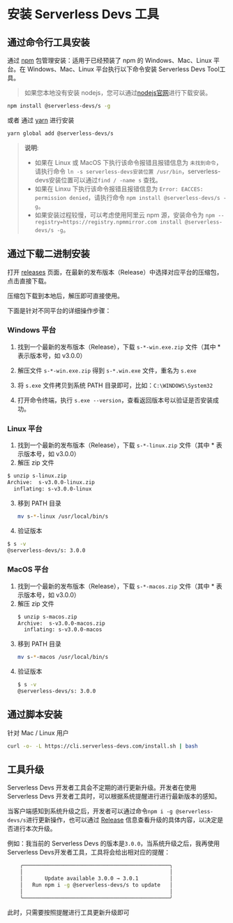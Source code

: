 # 安装 Serverless Devs 工具

## 通过命令行工具安装

通过 [npm](https://www.npmjs.com/) 包管理安装：适用于已经预装了 npm 的 Windows、Mac、Linux 平台。在 Windows、Mac、Linux 平台执行以下命令安装 Serverless Devs Tool工具。

> 如果您本地没有安装 nodejs，您可以通过[nodejs官网](https://nodejs.org/en/download)进行下载安装。

```bash
npm install @serverless-devs/s -g
```

或者 通过 [yarn](https://yarnpkg.com/) 进行安装

```bash
yarn global add @serverless-devs/s
```

> **说明**:
>
> - 如果在 Linux 或 MacOS 下执行该命令报错且报错信息为 `未找到命令`，请执行命令 `ln -s serverless-devs安装位置 /usr/bin`，serverless-devs安装位置可以通过`find / -name s` 查找。
> - 如果在 Linxu 下执行该命令报错且报错信息为 `Error: EACCES: permission denied`，请执行命令 `npm install @serverless-devs/s -g`。   
> - 如果安装过程较慢，可以考虑使用阿里云 npm 源，安装命令为 `npm --registry=https://registry.npmmirror.com install @serverless-devs/s -g`。

## 通过下载二进制安装

打开 [releases](https://github.com/Serverless-Devs/Serverless-Devs/releases) 页面，在最新的发布版本（Release）中选择对应平台的压缩包，点击直接下载。

压缩包下载到本地后，解压即可直接使用。

下面是针对不同平台的详细操作步骤：

### Windows 平台

1. 找到一个最新的发布版本（Release），下载 `s-*-win.exe.zip` 文件（其中 * 表示版本号，如 v3.0.0）

2. 解压文件 `s-*-win.exe.zip` 得到 `s-*.win.exe` 文件，重名为 `s.exe`

3. 将 `s.exe` 文件拷贝到系统 PATH 目录即可，比如：`C:\WINDOWS\System32`

4. 打开命令终端，执行 `s.exe --version`，查看返回版本号以验证是否安装成功。

### Linux 平台

1. 找到一个最新的发布版本（Release），下载 `s-*-linux.zip` 文件（其中 * 表示版本号，如 v3.0.0）
2. 解压 zip 文件
  ```bash
  $ unzip s-linux.zip
  Archive:  s-v3.0.0-linux.zip
    inflating: s-v3.0.0-linux
  ```
3. 移到 PATH 目录
    ```bash
    mv s-*-linux /usr/local/bin/s
    ```
4. 验证版本
  ```bash
  $ s -v
  @serverless-devs/s: 3.0.0
  ```

### MacOS 平台

1. 找到一个最新的发布版本（Release），下载 `s-*-macos.zip` 文件（其中 * 表示版本号，如 v3.0.0）
2. 解压 zip 文件
    ```bash
    $ unzip s-macos.zip
    Archive:  s-v3.0.0-macos.zip
      inflating: s-v3.0.0-macos
    ```
3. 移到 PATH 目录
    ```bash
    mv s-*-macos /usr/local/bin/s
    ```
4. 验证版本
    ```bash
    $ s -v
    @serverless-devs/s: 3.0.0
    ```

## 通过脚本安装

针对 Mac / Linux 用户

```bash
curl -o- -L https://cli.serverless-devs.com/install.sh | bash
```

## 工具升级

Serverless Devs 开发者工具会不定期的进行更新升级。开发者在使用 Serverless Devs 开发者工具时，可以根据系统提醒进行进行最新版本的感知。

当客户端感知到系统升级之后，开发者可以通过命令`npm i -g @serverless-devs/s`进行更新操作，也可以通过 [Release](https://github.com/Serverless-Devs/Serverless-Devs/releases) 信息查看升级的具体内容，以决定是否进行本次升级。

例如：我当前的 Serverless Devs 的版本是`3.0.0`，当系统升级之后，我再使用Serverless Devs开发者工具，工具将会给出相对应的提醒：    

```bash
    ╭───────────────────────────────────────────────╮     
    │                                               │     
    │       Update available 3.0.0 → 3.0.1          │
    │   Run npm i -g @serverless-devs/s to update   │     
    │                                               │    
    ╰───────────────────────────────────────────────╯    
```

此时，只需要按照提醒进行工具更新升级即可
